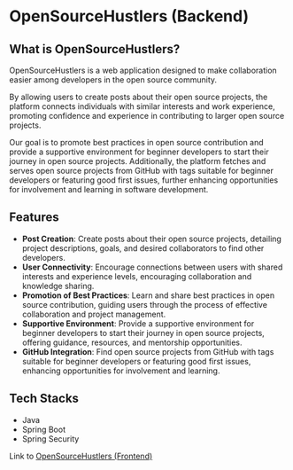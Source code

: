 # OpenSourceHustlers (Backend) 

## What is OpenSourceHustlers? 
OpenSourceHustlers is a web application designed to make collaboration easier among developers in the open source community. 

By allowing users to create posts about their open source projects, the platform connects individuals with similar interests and work experience, promoting confidence and experience in contributing to larger open source projects. 

Our goal is to promote best practices in open source contribution and provide a supportive environment for beginner developers to start their journey in open source projects. Additionally, the platform fetches and serves open source projects from GitHub with tags suitable for beginner developers or featuring good first issues, further enhancing opportunities for involvement and learning in software development.

## Features 
- **Post Creation**: Create posts about their open source projects, detailing project descriptions, goals, and desired collaborators to find other developers.
- **User Connectivity**: Encourage connections between users with shared interests and experience levels, encouraging collaboration and knowledge sharing.
- **Promotion of Best Practices**: Learn and share best practices in open source contribution, guiding users through the process of effective collaboration and project management.
- **Supportive Environment**: Provide a supportive environment for beginner developers to start their journey in open source projects, offering guidance, resources, and mentorship opportunities.
- **GitHub Integration**: Find open source projects from GitHub with tags suitable for beginner developers or featuring good first issues, enhancing opportunities for involvement and learning.

## Tech Stacks 
- Java
- Spring Boot
- Spring Security

Link to [OpenSourceHustlers (Frontend)](https://github.com/imko/open-source-hustlers-frontend)
